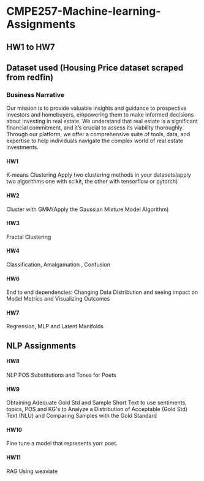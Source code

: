 # CMPE257-Machine-learning-Assignments
## HW1 to HW7
## Dataset used (Housing Price dataset scraped from redfin)
### Business Narrative
Our mission is to provide valuable insights and guidance to prospective investors and homebuyers, empowering them to make informed decisions about investing in real estate. We understand that real estate is a significant financial commitment, and it’s crucial to assess its viability thoroughly. Through our platform, we offer a comprehensive suite of tools, data, and expertise to help individuals navigate the complex world of real estate investments.

#### HW1 <br>
K-means Clustering Apply two clustering methods in your datasets(apply two algorithms one with scikit, the other with tensorflow or pytorch)
#### HW2<br>
Cluster with GMM(Apply the Gaussian Mixture Model Algorithm)
#### HW3 <br>
Fractal Clustering
#### HW4 <br>
Classification, Amalgamation , Confusion
#### HW6 <br>
End to end dependencies: Changing Data Distribution and seeing impact on Model Metrics and Visualizing Outcomes
#### HW7 <br>
Regression, MLP and Latent Manifolds 
## NLP Assignments
#### HW8 <br>
NLP POS Substitutions and Tones for Poets
#### HW9 <br>
 Obtaining Adequate Gold Std and Sample Short Text to use sentiments, topics, POS and KG's to Analyze a Distribution of Acceptable (Gold Std) Text (NLU) and Comparing Samples with the Gold Standard 
#### HW10 <br>
Fine tune a model that represents yorr poet.
#### HW11 <br>
RAG Using weaviate


